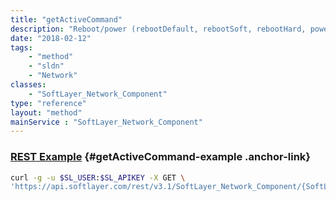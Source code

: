 ```yaml
---
title: "getActiveCommand"
description: "Reboot/power (rebootDefault, rebootSoft, rebootHard, powerOn, powerOff and powerCycle) command currently executing by the server's remote management card."
date: "2018-02-12"
tags:
    - "method"
    - "sldn"
    - "Network"
classes:
    - "SoftLayer_Network_Component"
type: "reference"
layout: "method"
mainService : "SoftLayer_Network_Component"
---
```


### [REST Example](#getActiveCommand-example) <a href="/article/rest/"><i class="fas fa-question"></i></a> {#getActiveCommand-example .anchor-link} 
```bash
curl -g -u $SL_USER:$SL_APIKEY -X GET \
'https://api.softlayer.com/rest/v3.1/SoftLayer_Network_Component/{SoftLayer_Network_ComponentID}/getActiveCommand'
```
